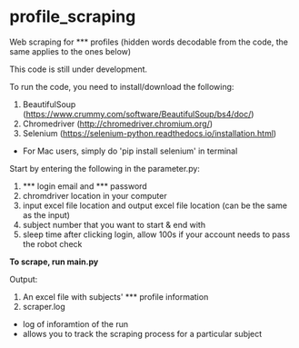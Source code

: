 # profile_scraping
Web scraping for *** profiles (hidden words decodable from the code, the same applies to the ones below) 

This code is still under development.

To run the code, you need to install/download the following:
1) BeautifulSoup (https://www.crummy.com/software/BeautifulSoup/bs4/doc/)
2) Chromedriver (http://chromedriver.chromium.org/)
3) Selenium (https://selenium-python.readthedocs.io/installation.html)
  -  For Mac users, simply do 'pip install selenium' in terminal

Start by entering the following in the parameter.py:
1) *** login email and *** password
2) chromdriver location in your computer
3) input excel file location and output excel file location (can be the same as the input) 
4) subject number that you want to start & end with
5) sleep time after clicking login, allow 100s if your account needs to pass the robot check

**To scrape, run main.py**

Output:
1) An excel file with subjects' *** profile information
2) scraper.log 
  - log of inforamtion of the run
  - allows you to track the scraping process for a particular subject
